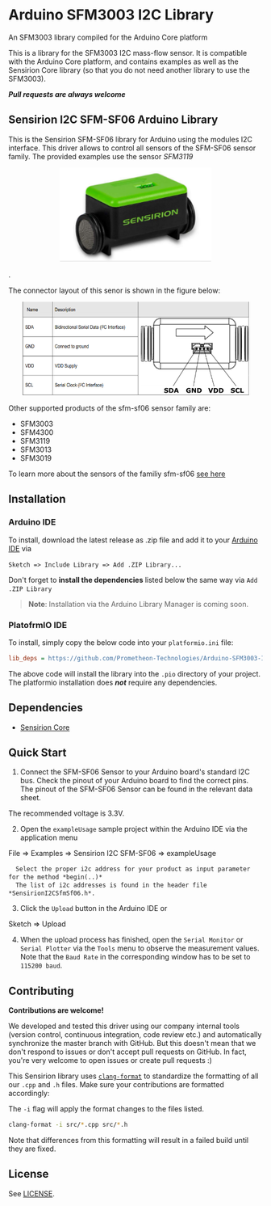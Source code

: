 # Arduino SFM3003 I2C Library

 An SFM3003 library compiled for the Arduino Core platform

 This is a library for the SFM3003 I2C mass-flow sensor. It is compatible with the Arduino Core platform, and contains examples as well as the Sensirion Core library (so that you do not need another library to use the SFM3003).

 ***Pull requests are always welcome***

## Sensirion I2C SFM-SF06 Arduino Library

This is the Sensirion SFM-SF06 library for Arduino using the
modules I2C interface. This driver allows to control all sensors of the SFM-SF06 sensor family.
The provided examples use the sensor *SFM3119*
[<div><p align="center"><img src="images/sfm3119.png" width="300px"></p></div>](./images/sfm3119.png).

The connector layout of this senor is shown in the figure below:
<div><p align="center"><img src="images/sfm3119_pinout.png" width="450px"></p></div>

Other supported products of the sfm-sf06 sensor family are:

- SFM3003
- SFM4300
- SFM3119
- SFM3013
- SFM3019

To learn more about the sensors of the familiy sfm-sf06 [see here](https://www.sensirion.com/flow-sensors)

## Installation

### Arduino IDE

To install, download the latest release as .zip file and add it to your
[Arduino IDE](http://www.arduino.cc/en/main/software) via

`Sketch => Include Library => Add .ZIP Library...`

Don't forget to **install the dependencies** listed below the same way via `Add
.ZIP Library`

> **Note**: Installation via the Arduino Library Manager is coming soon.

### PlatofrmIO IDE

To install, simply copy the below code into your `platformio.ini` file:

```ini
lib_deps = https://github.com/Prometheon-Technologies/Arduino-SFM3003-I2C-Library.git
```

The above code will install the library into the `.pio` directory of your project. The platformio installation does ***not*** require any dependencies.

## Dependencies

* [Sensirion Core](https://github.com/Sensirion/arduino-core)

## Quick Start

1. Connect the SFM-SF06 Sensor to your Arduino board's standard
   I2C bus. Check the pinout of your Arduino board to find the correct pins.
   The pinout of the SFM-SF06 Sensor can be found in the relevant
   data sheet.

The recommended voltage is 3.3V.

2. Open the `exampleUsage` sample project within the Arduino IDE via the application menu

  File => Examples => Sensirion I2C SFM-SF06 => exampleUsage

      Select the proper i2c address for your product as input parameter for the method *begin(..)*
      The list of i2c addresses is found in the header file *SensirionI2CSfmSf06.h*.

3. Click the `Upload` button in the Arduino IDE or

  Sketch => Upload

4. When the upload process has finished, open the `Serial Monitor` or `Serial
   Plotter` via the `Tools` menu to observe the measurement values. Note that
   the `Baud Rate` in the corresponding window has to be set to `115200 baud`.

## Contributing

**Contributions are welcome!**

We developed and tested this driver using our company internal tools (version
control, continuous integration, code review etc.) and automatically
synchronize the master branch with GitHub. But this doesn't mean that we don't
respond to issues or don't accept pull requests on GitHub. In fact, you're very
welcome to open issues or create pull requests :)

This Sensirion library uses
[`clang-format`](https://releases.llvm.org/download.html) to standardize the
formatting of all our `.cpp` and `.h` files. Make sure your contributions are
formatted accordingly:

The `-i` flag will apply the format changes to the files listed.

```bash
clang-format -i src/*.cpp src/*.h
```

Note that differences from this formatting will result in a failed build until
they are fixed.

## License

See [LICENSE](LICENSE).
